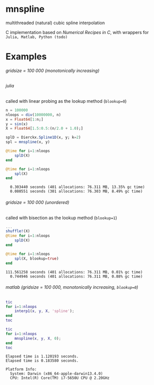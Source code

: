 # mnspline
multithreaded (natural) cubic spline interpolation

C implementation based on *Numerical Recipes in C*, with wrappers for ```Julia, Matlab, Python (todo)```

# Examples

###### gridsize  = 100 000 (monotonically increasing)
###### julia
called with linear probing as the lookup method (```blookup=0```)
```julia
n = 100000
nloops = div(10000000, n)
x = Float64[1:n;]
y = sin(x)
X = Float64[1.5:0.5:(n/2.0 + 1.0);]

splD = Dierckx.Spline1D(x, y; k=2)
spl = mnspline(x, y)

@time for i=1:nloops
    splD(X)
end

@time for i=1:nloops
    spl(X)
end

```
```
  0.303440 seconds (401 allocations: 76.311 MB, 13.35% gc time)
  0.080551 seconds (301 allocations: 76.303 MB, 8.49% gc time)
```
###### gridsize  = 100 000 (unordered)
called with bisection as the lookup method (```blookup=1```)

```julia
...
shuffle!(X)
@time for i=1:nloops
    splD(X)
end

@time for i=1:nloops
    spl(X, blookup=true)
end
```
```
111.561258 seconds (401 allocations: 76.311 MB, 0.01% gc time)
  0.744946 seconds (401 allocations: 76.311 MB, 0.88% gc time)
```





###### matlab (gridsize  = 100 000, monotonically increasing, ```blookup=0```)
```matlab
tic
for i=1:nloops
    interp1(x, y, X, 'spline');
end
toc

tic
for i=1:nloops
    mnspline(x, y, X, 0);
end
toc

```

```
Elapsed time is 1.120193 seconds.
Elapsed time is 0.183580 seconds.
```

```
Platform Info:
  System: Darwin (x86_64-apple-darwin13.4.0)
  CPU: Intel(R) Core(TM) i7-5650U CPU @ 2.20GHz
```

